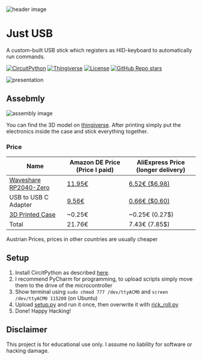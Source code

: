 ![header image](./images/top.jpg)
# Just USB
A custom-built USB stick which registers as HID-keyboard to automatically run commands.

[![CircuitPython](https://img.shields.io/static/v1?label=Programming%20Language&message=CircuitPython&color=%23652d90&style=flat-square)](https://circuitpython.org/)
[![Thingiverse](https://img.shields.io/static/v1?label=3D%20Model&message=Thingiverse&color=%230359b5&style=flat-square)](https://www.thingiverse.com/thing:5332207)
[![License](https://img.shields.io/github/license/Alwinator/JustUSB?color=%23009900&style=flat-square)](https://github.com/Alwinator/JustUSB/blob/main/LICENSE)
[![GitHub Repo stars](https://img.shields.io/github/stars/Alwinator/JustUSB?style=flat-square)](https://github.com/Alwinator/JustUSB)



![presentation](./images/presentation.gif)

## Assebmly
![assembly image](./images/assembly.jpg)

You can find the 3D model on [thingiverse](https://www.thingiverse.com/thing:5332207). After printing simply put the electronics inside the case and stick everything together.

### Price

| Name                                                                | Amazon DE Price (Price I paid)                        | AliExpress Price (longer delivery)                                     |
|---------------------------------------------------------------------|-------------------------------------------------------|------------------------------------------------------------------------|
| [Waveshare RP2040-Zero](https://www.waveshare.com/wiki/RP2040-Zero) | [11.95€](https://www.amazon.de/gp/product/B09M42BS6H) | [6.52€ ($6.98)](https://www.aliexpress.com/item/1005003813286792.html) |
| USB to USB C Adapter                                                | [9.56€](https://www.amazon.de/gp/product/B09L4GXQZX)  | [0.66€ ($0.60)](https://www.aliexpress.com/item/1005002069300990.html) |
| [3D Printed Case](https://www.thingiverse.com/thing:5332207)        | ~0.25€                                                | ~0.25€ (0.27$)                                                         |
| Total                                                               | 21.76€                                                | 7.43€  (7.85$)                                                         |

Austrian Prices, prices in other countries are usually cheaper

## Setup
1. Install CircitPython as described [here](https://learn.adafruit.com/getting-started-with-raspberry-pi-pico-circuitpython/circuitpython).
2. I recommend PyCharm for programming, to upload scripts simply move them to the drive of the microcontroller
3. Show terminal using `sudo chmod 777 /dev/ttyACM0` and `screen /dev/ttyACM0 115200` (on Ubuntu)
4. Upload [setup.py](scripts/setup.py) and run it once, then overwrite it with [rick_roll.py](scripts/rick_roll.py)
5. Done! Happy Hacking!

## Disclaimer
This project is for educational use only. I assume no liability for software or hacking damage.
